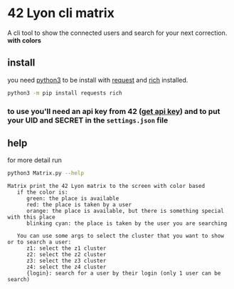 # 42 Lyon cli matrix

A cli tool to show the connected users and search for your next correction. **with colors**

## install
you need [python3](https://www.python.org/downloads/) to be install with [request](https://pypi.org/project/requests/) and [rich](https://pypi.org/project/rich/) installed.  
```sh
python3 -m pip install requests rich
```
### to use you'll need an api key from 42 ([get api key](https://profile.intra.42.fr/oauth/applications/new)) and to put your UID and SECRET in the `settings.json` file

## help
for more detail run
```sh
python3 Matrix.py --help
```
```
Matrix print the 42 Lyon matrix to the screen with color based
   if the color is:
      green: the place is available
      red: the place is taken by a user
      orange: the place is available, but there is something special with this place
      blinking cyan: the place is taken by the user you are searching

   You can use some args to select the cluster that you want to show or to search a user:
      z1: select the z1 cluster
      z2: select the z2 cluster
      z3: select the z3 cluster
      z4: select the z4 cluster
      {login}: search for a user by their login (only 1 user can be search)
```
